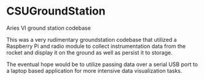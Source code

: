 # CSUGroundStation
Aries VI ground station codebase

This was a very rudimentary groundstation codebase that utilized a Raspberry Pi and radio module
to collect instrumentation data from the rocket and display it on the ground as well as persist it to storage.

The eventual hope would be to utilize passing data over a serial USB port to a laptop based application for more intensive data visualization tasks.
